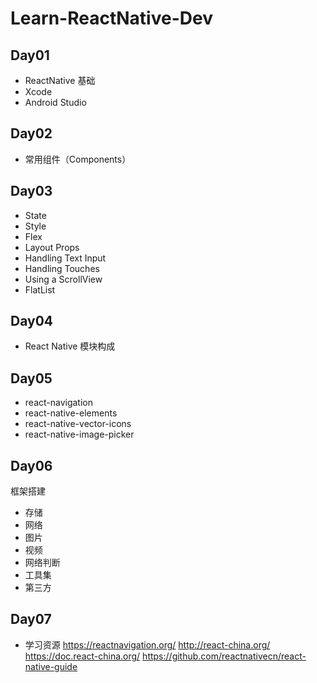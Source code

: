 # Learn-ReactNative-Dev

## Day01
- ReactNative 基础
- Xcode
- Android Studio

## Day02
- 常用组件（Components）

## Day03
- State
- Style
- Flex
- Layout Props
- Handling Text Input
- Handling Touches
- Using a ScrollView
- FlatList

## Day04
- React Native 模块构成

## Day05
- react-navigation
- react-native-elements
- react-native-vector-icons
- react-native-image-picker

## Day06
框架搭建
- 存储
- 网络
- 图片
- 视频
- 网络判断
- 工具集
- 第三方

## Day07
- 学习资源
<https://reactnavigation.org/>
<http://react-china.org/>
<https://doc.react-china.org/>
<https://github.com/reactnativecn/react-native-guide>